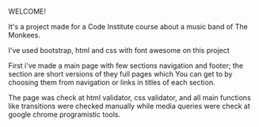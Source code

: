 WELCOME! 

It's a project made for a Code Institute course about a music band of The Monkees.

I've used bootstrap, html and css with font awesome on this project

First i've made a main page with few sections navigation and footer;
the section are short versions of they full pages which You can get to by choosing them from navigation or links in titles of each section.

The page was check at html validator, css validator, and all main functions like transitions were checked manually
while media queries were check at google chrome programistic tools.

